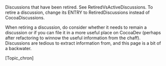 Discussions that have been retired. See RetiredVsActiveDiscussions.  To retire a discussion, change its ENTRY to RetiredDiscussions instead of CocoaDiscussions.

When retiring a discussion, do consider whether it needs to remain a discussion or if you can file it in a more useful place on CocoaDev (perhaps after refactoring to winnow the useful information from the chaff). Discussions are tedious to extract information from, and this page is a bit of a backwater.

[Topic_chron]

